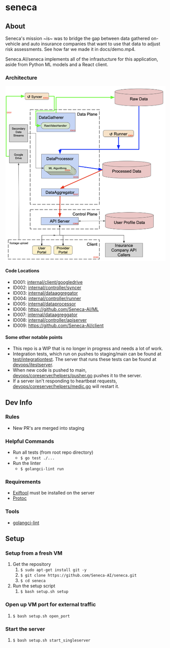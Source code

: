# seneca

## About
Seneca's mission ~is~ was to bridge the gap between data gathered on-vehicle and auto insurance companies that want to use that data to adjust risk assessments.  See how far we made it in docs/demo.mp4.

Seneca.AI/seneca implements all of the infrastucture for this application, aside from Python ML models and a React client.

### Architecture
![architecture](./docs/architecture.png)
#### Code Locations
* ID001: [internal/client/googledrive](https://github.com/Seneca-AI/seneca/tree/main/internal/client/googledrive)
* ID002: [internal/controller/syncer](https://github.com/Seneca-AI/seneca/tree/main/internal/controller/syncer)
* ID003: [internal/dataaggregator](https://github.com/Seneca-AI/seneca/tree/main/internal/datagatherer/rawvideohandler)
* ID004: [internal/controller/runner](https://github.com/Seneca-AI/seneca/tree/main/internal/controller/runner)
* ID005: [internal/dataprocessor](https://github.com/Seneca-AI/seneca/tree/main/internal/dataprocessor)
* ID006: https://github.com/Seneca-AI/ML
* ID007: [internal/dataagreggator](https://github.com/Seneca-AI/seneca/tree/main/internal/dataaggregator/sanitizer)
* ID008: [internal/controller/apiserver](https://github.com/Seneca-AI/seneca/tree/main/internal/controller/apiserver)
* ID009: https://github.com/Seneca-AI/client

#### Some other notable points

* This repo is a WIP that is no longer in progress and needs a lot of work.
* Integration tests, which run on pushes to staging/main can be found at [test/integrationtest](https://github.com/Seneca-AI/seneca/tree/main/test/integrationtest).  The server that runs these tests can be found at [devops/itestserver](https://github.com/Seneca-AI/seneca/tree/main/devops/itestserver).
* When new code is pushed to main, [devops/coreserver/helpers/pusher.go](https://github.com/Seneca-AI/seneca/blob/main/devops/coreserver/helpers/pusher.go) pushes it to the server.
* If a server isn't responding to heartbeat requests, [devops/coreserver/helpers/medic.go](https://github.com/Seneca-AI/seneca/blob/main/devops/coreserver/helpers/medic.go) will restart it.

## Dev Info

### Rules
* New PR's are merged into staging

### Helpful Commands
* Run all tests (from root repo directory)
    * `$ go test ./...`
* Run the linter
    * `$ golangci-lint run`

### Requirements
* [Exiftool](https://exiftool.org/install.html#Unix) must be installed on the server
* [Protoc](https://grpc.io/docs/protoc-installation/)

### Tools
* [golangci-lint](https://golangci-lint.run/usage/install/#local-installation)

## Setup

### Setup from a fresh VM
1. Get the repository
    1. `$ sudo apt-get install git -y`
    1. `$ git clone https://github.com/Seneca-AI/seneca.git`
    1. `$ cd seneca`
1. Run the setup script
    1. `$ bash setup.sh setup`

### Open up VM port for external traffic
1. `$ bash setup.sh open_port`

### Start the server
1. `$ bash setup.sh start_singleserver`
